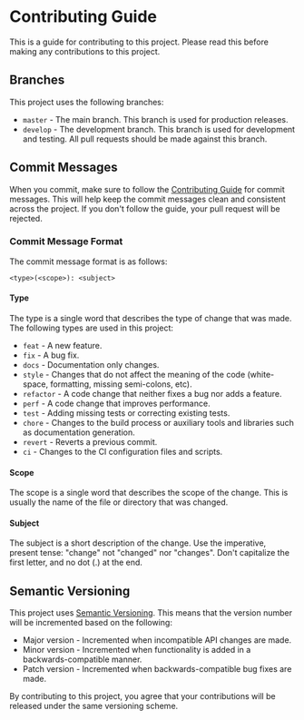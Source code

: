 # Contributing Guide

This is a guide for contributing to this project. Please read this before making any contributions to this project.

## Branches

This project uses the following branches:

- `master` - The main branch. This branch is used for production releases.
- `develop` - The development branch. This branch is used for development and testing. All pull requests should be made against this branch.

## Commit Messages

When you commit, make sure to follow the [Contributing Guide](CONTRIBUTING.md) for commit messages. This will help keep the commit messages clean and consistent across the project. If you don't follow the guide, your pull request will be rejected.

### Commit Message Format

The commit message format is as follows:

```
<type>(<scope>): <subject>
```

#### Type

The type is a single word that describes the type of change that was made. The following types are used in this project:

- `feat` - A new feature.
- `fix` - A bug fix.
- `docs` - Documentation only changes.
- `style` - Changes that do not affect the meaning of the code (white-space, formatting, missing semi-colons, etc).
- `refactor` - A code change that neither fixes a bug nor adds a feature.
- `perf` - A code change that improves performance.
- `test` - Adding missing tests or correcting existing tests.
- `chore` - Changes to the build process or auxiliary tools and libraries such as documentation generation.
- `revert` - Reverts a previous commit.
- `ci` - Changes to the CI configuration files and scripts.

#### Scope

The scope is a single word that describes the scope of the change. This is usually the name of the file or directory that was changed.

#### Subject

The subject is a short description of the change. Use the imperative, present tense: "change" not "changed" nor "changes". Don't capitalize the first letter, and no dot (.) at the end.

## Semantic Versioning

This project uses [Semantic Versioning](https://semver.org/). This means that the version number will be incremented based on the following:

- Major version - Incremented when incompatible API changes are made.
- Minor version - Incremented when functionality is added in a backwards-compatible manner.
- Patch version - Incremented when backwards-compatible bug fixes are made.

By contributing to this project, you agree that your contributions will be released under the same versioning scheme.
